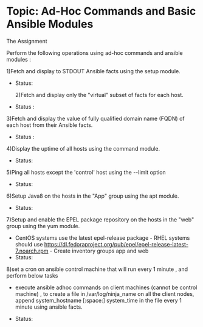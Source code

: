 # Topic: Ad-Hoc Commands and Basic Ansible Modules
The Assignment

Perform the following operations using ad-hoc commands and ansible modules :

 1)Fetch and display to STDOUT Ansible facts using the setup module.
- Status:

    2)Fetch and display only the "virtual" subset of facts for each host.
- Status  :  

3)Fetch and display the value of fully qualified domain name (FQDN) of each host from their Ansible facts.
- Status :   

4)Display the uptime of all hosts using the command module.
- Status:  

5)Ping all hosts except the 'control' host using the --limit option
- Status:

6)Setup Java8 on the hosts in the "App" group using the apt module.
- Status:

7)Setup and enable the EPEL package repository on the hosts in the "web" group using the yum module.

   -  CentOS systems use the latest epel-release package
    - RHEL systems should use https://dl.fedoraproject.org/pub/epel/epel-release-latest-7.noarch.rpm
    - Create inventory groups app and web
- Status:

 8)set a cron on ansible control machine that will run every 1 minute , and perform below tasks
    

- execute ansible adhoc commands on client machines (cannot be control machine) , to create a file in /var/log/ninja_name on all the client nodes, append system_hostname [:space:] system_time in the file every 1 minute using ansible facts.

- Status:
